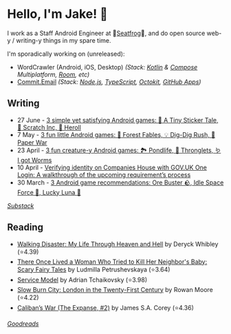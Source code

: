  # Hello, I'm Jake! 👋

I work as a Staff Android Engineer at 🐸[Seatfrog](https://seatfrog.com/)🐸, and do open source web-y / writing-y things in my spare time. 

I'm sporadically working on (unreleased): 
- WordCrawler (Android, iOS, Desktop) *(Stack: [Kotlin](https://kotlinlang.org/docs/multiplatform.html) & [Compose](https://www.jetbrains.com/compose-multiplatform/) Multiplatform, [Room](https://developer.android.com/kotlin/multiplatform/room), etc)*
- [Commit.Email](https://commit.email) *(Stack: [Node.js](https://nodejs.org/en), [TypeScript](https://www.typescriptlang.org/), [Octokit](https://github.com/octokit/octokit.js), [GitHub Apps](https://github.com/marketplace?type=apps))*

## Writing
<!-- feed start -->
- 27 June - [3 simple yet satisfying Android games: 🐰 A Tiny Sticker Tale, 🎰 Scratch Inc, 🎲 Heroll](https://jakelee.co.uk/android-games-june-25/)
- 7 May - [3 fun little Android games: 💸 Forest Fables, 💡 Dig-Dig Rush, 📃 Paper War](https://jakelee.co.uk/may-2025-android-games/)
- 23 April - [3 fun creature-y Android games: 🏞️ Pondlife, 👾 Thronglets, 🪱 I got Worms](https://jakelee.co.uk/april-android-games-2025/)
- 10 April - [Verifying identity on Companies House with GOV.UK One Login: A walkthrough of the upcoming requirement’s process](https://jakelee.co.uk/verifying-identity-on-companies-house-with-one-login/)
- 30 March - [3 Android game recommendations: Ore Buster 🪨, Idle Space Force 🚀, Lucky Luna 🦊](https://jakelee.co.uk/android-games-apr-25/)
<!-- feed end -->
*[Substack](https://jakeweeklee.substack.com)*

## Reading
<!-- GOODREADS-LIST:START -->
- [Walking Disaster: My Life Through Heaven and Hell](https://www.goodreads.com/review/show/7697725130?utm_medium=api&utm_source=rss) by Deryck Whibley (⭐️4.39)
- [There Once Lived a Woman Who Tried to Kill Her Neighbor's Baby: Scary Fairy Tales](https://www.goodreads.com/review/show/7693672009?utm_medium=api&utm_source=rss) by Ludmilla Petrushevskaya (⭐️3.64)
- [Service Model](https://www.goodreads.com/review/show/7678986564?utm_medium=api&utm_source=rss) by Adrian Tchaikovsky (⭐️3.98)
- [Slow Burn City: London in the Twenty-First Century](https://www.goodreads.com/review/show/4252990823?utm_medium=api&utm_source=rss) by Rowan Moore (⭐️4.22)
- [Caliban’s War (The Expanse, #2)](https://www.goodreads.com/review/show/7232812574?utm_medium=api&utm_source=rss) by James S.A. Corey (⭐️4.36)
<!-- GOODREADS-LIST:END -->
*[Goodreads](https://goodreads.com/jakesteam)*
